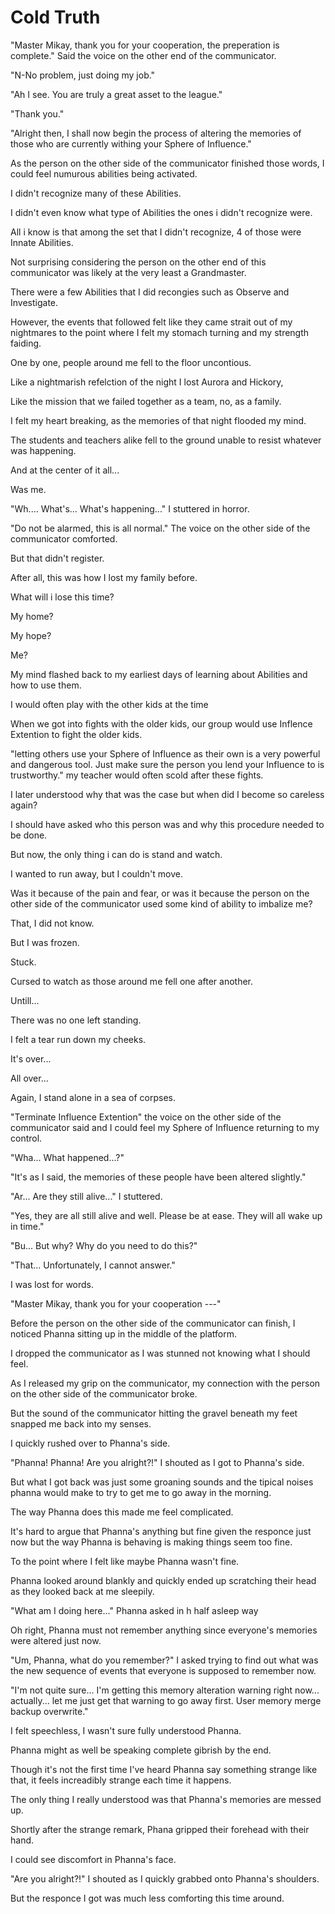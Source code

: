 # Cold Truth

"Master Mikay, thank you for your cooperation, the preperation is complete." Said the voice on  the other end of the communicator.

"N-No problem, just doing my job."

"Ah I see. You are truly a great asset to the league."

"Thank you."

"Alright then, I shall now begin the process of altering the memories of those who are currently withing your Sphere of Influence."

As the person on the other side of the communicator finished those words, I could feel numurous abilities being activated.

I didn't recognize many of these Abilities.

I didn't even know what type of Abilities the ones i didn't recognize were.

All i know is that among the set that I didn't recognize, 4 of those were Innate Abilities.

Not surprising considering the person on the other end of this communicator was likely at the very least a Grandmaster.

There were a few Abilities that I did recongies such as Observe and Investigate.

However, the events that followed felt like they came strait out of my nightmares to the point where I felt my stomach turning and my strength faiding.

One by one, people around me fell to the floor uncontious.

Like a nightmarish refelction of the night I lost Aurora and Hickory, 

Like the mission that we failed together as a team, no, as a family.

I felt my heart breaking, as the memories of that night flooded my mind.

The students and teachers alike fell to the ground unable to resist whatever was happening.

And at the center of it all...

Was me.

"Wh.... What's... What's happening..." I stuttered in horror.

"Do not be alarmed, this is all normal." The voice on the other side of the communicator comforted.

But that didn't register.

After all, this was how I lost my family before.

What will i lose this time?

My home?

My hope?

Me?

My mind flashed back to my earliest days of learning about Abilities and how to use them.

I would often play with the other kids at the time 

When we got into fights with the older kids, our group would use Inflence Extention to fight the older kids.

"letting others use your Sphere of Influence as their own is a very powerful and dangerous tool. Just make sure the person you lend your Influence to is trustworthy." my teacher would often scold after these fights.

I later understood why that was the case but when did I become so careless again?

I should have asked who this person was and why this procedure needed to be done. 

But now, the only thing i can do is stand and watch.

I wanted to run away, but I couldn't move.

Was it because of the pain and fear, or was it because the person on the other side of the communicator used some kind of ability to imbalize me?

That, I did not know.

But I was frozen.

Stuck.

Cursed to watch as those around me fell one after another.

Untill...

There was no one left standing.

I felt a tear run down my cheeks.

It's over...

All over...

Again, I stand alone in a sea of corpses.

"Terminate Influence Extention" the voice on the other side of the communicator said and I could feel my Sphere of Influence returning to my control.

"Wha... What happened...?"

"It's as I said, the memories of these people have been altered slightly."

"Ar... Are they still alive..." I stuttered.

"Yes, they are all still alive and well. Please be at ease. They will all wake up in time."

"Bu... But why? Why do you need to do this?"

"That... Unfortunately, I cannot answer."

I was lost for words.

"Master Mikay, thank you for your cooperation ---" 

Before the person on the other side of the communicator can finish, I noticed Phanna sitting up in the middle of the platform. 

I dropped the communicator as I was stunned not knowing what I should feel.

As I released my grip on the communicator, my connection with the person on the other side of the communicator broke.

But the sound of the communicator hitting the gravel beneath my feet snapped me back into my senses.

I quickly rushed over to Phanna's side.

"Phanna! Phanna! Are you alright?!" I shouted as I got to Phanna's side.

But what I got back was just some groaning sounds and the tipical noises phanna would make to try to get me to go away in the morning.

The way Phanna does this made me feel complicated. 

It's hard to argue that Phanna's anything but fine given the responce just now but the way Phanna is behaving is making things seem too fine.

To the point where I felt like maybe Phanna wasn't fine.

Phanna looked around blankly and quickly ended up scratching their head as they looked back at me sleepily.

"What am I doing here..." Phanna asked in h half asleep way

Oh right, Phanna must not remember anything since everyone's memories were altered just now.

"Um, Phanna, what do you remember?" I asked trying to find out what was the new sequence of events that everyone is supposed to remember now.

"I'm not quite sure... I'm getting this memory alteration warning right now... actually... let me just get that warning to go away first. User memory merge backup overwrite."

I felt speechless, I wasn't sure fully understood Phanna.

Phanna might as well be speaking complete gibrish by the end.

Though it's not the first time I've heard Phanna say something strange like that, it feels increadibly strange each time it happens.

The only thing I really understood was that Phanna's memories are messed up.

Shortly after the strange remark, Phana gripped their forehead with their hand.

I could see discomfort in Phanna's face.

"Are you alright?!" I shouted as I quickly grabbed onto Phanna's shoulders.

But the responce I got was much less comforting this time around.
